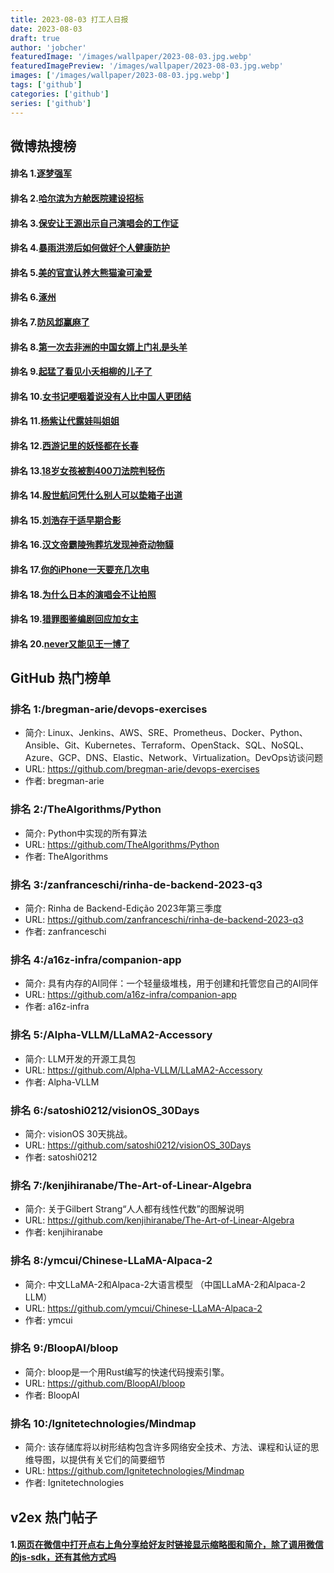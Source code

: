 ```yaml
---
title: 2023-08-03 打工人日报
date: 2023-08-03
draft: true
author: 'jobcher'
featuredImage: '/images/wallpaper/2023-08-03.jpg.webp'
featuredImagePreview: '/images/wallpaper/2023-08-03.jpg.webp'
images: ['/images/wallpaper/2023-08-03.jpg.webp']
tags: ['github']
categories: ['github']
series: ['github']
---
```


## 微博热搜榜

#### 排名 1.[逐梦强军](https://s.weibo.com/weibo?q=逐梦强军)
#### 排名 2.[哈尔滨为方舱医院建设招标](https://s.weibo.com/weibo?q=哈尔滨为方舱医院建设招标)
#### 排名 3.[保安让王源出示自己演唱会的工作证](https://s.weibo.com/weibo?q=保安让王源出示自己演唱会的工作证)
#### 排名 4.[暴雨洪涝后如何做好个人健康防护](https://s.weibo.com/weibo?q=暴雨洪涝后如何做好个人健康防护)
#### 排名 5.[美的官宣认养大熊猫渝可渝爱](https://s.weibo.com/weibo?q=美的官宣认养大熊猫渝可渝爱)
#### 排名 6.[涿州](https://s.weibo.com/weibo?q=涿州)
#### 排名 7.[防风邶赢麻了](https://s.weibo.com/weibo?q=防风邶赢麻了)
#### 排名 8.[第一次去非洲的中国女婿上门礼是头羊](https://s.weibo.com/weibo?q=第一次去非洲的中国女婿上门礼是头羊)
#### 排名 9.[起猛了看见小夭相柳的儿子了](https://s.weibo.com/weibo?q=起猛了看见小夭相柳的儿子了)
#### 排名 10.[女书记哽咽着说没有人比中国人更团结](https://s.weibo.com/weibo?q=女书记哽咽着说没有人比中国人更团结)
#### 排名 11.[杨紫让代露娃叫姐姐](https://s.weibo.com/weibo?q=杨紫让代露娃叫姐姐)
#### 排名 12.[西游记里的妖怪都在长春](https://s.weibo.com/weibo?q=西游记里的妖怪都在长春)
#### 排名 13.[18岁女孩被割400刀法院判轻伤](https://s.weibo.com/weibo?q=18岁女孩被割400刀法院判轻伤)
#### 排名 14.[殷世航问凭什么别人可以垫箱子出道](https://s.weibo.com/weibo?q=殷世航问凭什么别人可以垫箱子出道)
#### 排名 15.[刘浩存于适早期合影](https://s.weibo.com/weibo?q=刘浩存于适早期合影)
#### 排名 16.[汉文帝霸陵殉葬坑发现神奇动物貘](https://s.weibo.com/weibo?q=汉文帝霸陵殉葬坑发现神奇动物貘)
#### 排名 17.[你的iPhone一天要充几次电](https://s.weibo.com/weibo?q=你的iPhone一天要充几次电)
#### 排名 18.[为什么日本的演唱会不让拍照](https://s.weibo.com/weibo?q=为什么日本的演唱会不让拍照)
#### 排名 19.[猎罪图鉴编剧回应加女主](https://s.weibo.com/weibo?q=猎罪图鉴编剧回应加女主)
#### 排名 20.[never又能见王一博了](https://s.weibo.com/weibo?q=never又能见王一博了)
## GitHub 热门榜单

### 排名 1:/bregman-arie/devops-exercises
- 简介: Linux、Jenkins、AWS、SRE、Prometheus、Docker、Python、Ansible、Git、Kubernetes、Terraform、OpenStack、SQL、NoSQL、Azure、GCP、DNS、Elastic、Network、Virtualization。DevOps访谈问题
- URL: https://github.com/bregman-arie/devops-exercises
- 作者: bregman-arie 

### 排名 2:/TheAlgorithms/Python
- 简介: Python中实现的所有算法
- URL: https://github.com/TheAlgorithms/Python
- 作者: TheAlgorithms 

### 排名 3:/zanfranceschi/rinha-de-backend-2023-q3
- 简介: Rinha de Backend-Edição 2023年第三季度
- URL: https://github.com/zanfranceschi/rinha-de-backend-2023-q3
- 作者: zanfranceschi 

### 排名 4:/a16z-infra/companion-app
- 简介: 具有内存的AI同伴：一个轻量级堆栈，用于创建和托管您自己的AI同伴
- URL: https://github.com/a16z-infra/companion-app
- 作者: a16z-infra 

### 排名 5:/Alpha-VLLM/LLaMA2-Accessory
- 简介: LLM开发的开源工具包
- URL: https://github.com/Alpha-VLLM/LLaMA2-Accessory
- 作者: Alpha-VLLM 

### 排名 6:/satoshi0212/visionOS_30Days
- 简介: visionOS 30天挑战。
- URL: https://github.com/satoshi0212/visionOS_30Days
- 作者: satoshi0212 

### 排名 7:/kenjihiranabe/The-Art-of-Linear-Algebra
- 简介: 关于Gilbert Strang“人人都有线性代数”的图解说明
- URL: https://github.com/kenjihiranabe/The-Art-of-Linear-Algebra
- 作者: kenjihiranabe 

### 排名 8:/ymcui/Chinese-LLaMA-Alpaca-2
- 简介: 中文LLaMA-2和Alpaca-2大语言模型 （中国LLaMA-2和Alpaca-2 LLM）
- URL: https://github.com/ymcui/Chinese-LLaMA-Alpaca-2
- 作者: ymcui 

### 排名 9:/BloopAI/bloop
- 简介: bloop是一个用Rust编写的快速代码搜索引擎。
- URL: https://github.com/BloopAI/bloop
- 作者: BloopAI 

### 排名 10:/Ignitetechnologies/Mindmap
- 简介: 该存储库将以树形结构包含许多网络安全技术、方法、课程和认证的思维导图，以提供有关它们的简要细节
- URL: https://github.com/Ignitetechnologies/Mindmap
- 作者: Ignitetechnologies 

## v2ex 热门帖子

#### 1.[网页在微信中打开点右上角分享给好友时链接显示缩略图和简介，除了调用微信的js-sdk，还有其他方式吗](https://www.v2ex.com/t/961962#reply0)
